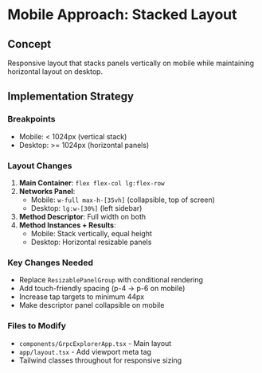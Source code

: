 # Mobile Approach: Stacked Layout

## Concept
Responsive layout that stacks panels vertically on mobile while maintaining horizontal layout on desktop.

## Implementation Strategy

### Breakpoints
- Mobile: < 1024px (vertical stack)
- Desktop: >= 1024px (horizontal panels)

### Layout Changes
1. **Main Container**: `flex flex-col lg:flex-row`
2. **Networks Panel**: 
   - Mobile: `w-full max-h-[35vh]` (collapsible, top of screen)
   - Desktop: `lg:w-[30%]` (left sidebar)
3. **Method Descriptor**: Full width on both
4. **Method Instances + Results**:
   - Mobile: Stack vertically, equal height
   - Desktop: Horizontal resizable panels

### Key Changes Needed
- Replace `ResizablePanelGroup` with conditional rendering
- Add touch-friendly spacing (p-4 → p-6 on mobile)
- Increase tap targets to minimum 44px
- Make descriptor panel collapsible on mobile

### Files to Modify
- `components/GrpcExplorerApp.tsx` - Main layout
- `app/layout.tsx` - Add viewport meta tag
- Tailwind classes throughout for responsive sizing


